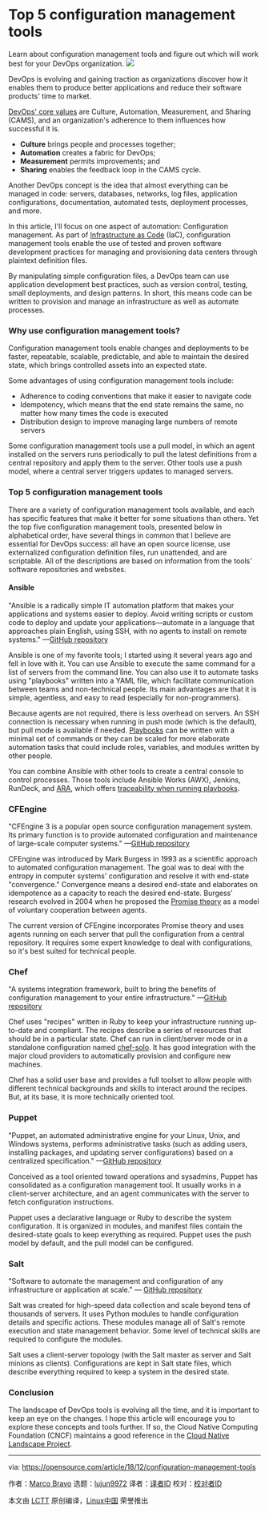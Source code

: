 [#]: collector: (lujun9972)
[#]: translator: ( )
[#]: reviewer: ( )
[#]: publisher: ( )
[#]: url: ( )
[#]: subject: (Top 5 configuration management tools)
[#]: via: (https://opensource.com/article/18/12/configuration-management-tools)
[#]: author: (Marco Bravo https://opensource.com/users/marcobravo)

Top 5 configuration management tools
======
Learn about configuration management tools and figure out which will work best for your DevOps organization.
![](https://opensource.com/sites/default/files/styles/image-full-size/public/lead-images/innovation_lightbulb_gears_devops_ansible.png?itok=TSbmp3_M)

DevOps is evolving and gaining traction as organizations discover how it enables them to produce better applications and reduce their software products' time to market.

[DevOps' core values][1] are Culture, Automation, Measurement, and Sharing (CAMS), and an organization's adherence to them influences how successful it is.

  * **Culture** brings people and processes together;
  * **Automation** creates a fabric for DevOps;
  * **Measurement** permits improvements; and
  * **Sharing** enables the feedback loop in the CAMS cycle.



Another DevOps concept is the idea that almost everything can be managed in code: servers, databases, networks, log files, application configurations, documentation, automated tests, deployment processes, and more.

In this article, I'll focus on one aspect of automation: Configuration management. As part of [Infrastructure as Code][2] (IaC), configuration management tools enable the use of tested and proven software development practices for managing and provisioning data centers through plaintext definition files.

By manipulating simple configuration files, a DevOps team can use application development best practices, such as version control, testing, small deployments, and design patterns. In short, this means code can be written to provision and manage an infrastructure as well as automate processes.

### Why use configuration management tools?

Configuration management tools enable changes and deployments to be faster, repeatable, scalable, predictable, and able to maintain the desired state, which brings controlled assets into an expected state.

Some advantages of using configuration management tools include:

  * Adherence to coding conventions that make it easier to navigate code
  * Idempotency, which means that the end state remains the same, no matter how many times the code is executed
  * Distribution design to improve managing large numbers of remote servers



Some configuration management tools use a pull model, in which an agent installed on the servers runs periodically to pull the latest definitions from a central repository and apply them to the server. Other tools use a push model, where a central server triggers updates to managed servers.

### Top 5 configuration management tools

There are a variety of configuration management tools available, and each has specific features that make it better for some situations than others. Yet the top five configuration management tools, presented below in alphabetical order, have several things in common that I believe are essential for DevOps success: all have an open source license, use externalized configuration definition files, run unattended, and are scriptable. All of the descriptions are based on information from the tools' software repositories and websites.

#### Ansible

"Ansible is a radically simple IT automation platform that makes your applications and systems easier to deploy. Avoid writing scripts or custom code to deploy and update your applications—automate in a language that approaches plain English, using SSH, with no agents to install on remote systems." —[GitHub repository][3]

Ansible is one of my favorite tools; I started using it several years ago and fell in love with it. You can use Ansible to execute the same command for a list of servers from the command line. You can also use it to automate tasks using "playbooks" written into a YAML file, which facilitate communication between teams and non-technical people. Its main advantages are that it is simple, agentless, and easy to read (especially for non-programmers).

Because agents are not required, there is less overhead on servers. An SSH connection is necessary when running in push mode (which is the default), but pull mode is available if needed. [Playbooks][4] can be written with a minimal set of commands or they can be scaled for more elaborate automation tasks that could include roles, variables, and modules written by other people.

You can combine Ansible with other tools to create a central console to control processes. Those tools include Ansible Works (AWX), Jenkins, RunDeck, and [ARA][5], which offers [traceability when running playbooks][6].

### CFEngine

"CFEngine 3 is a popular open source configuration management system. Its primary function is to provide automated configuration and maintenance of large-scale computer systems." —[GitHub repository][7]

CFEngine was introduced by Mark Burgess in 1993 as a scientific approach to automated configuration management. The goal was to deal with the entropy in computer systems' configuration and resolve it with end-state "convergence." Convergence means a desired end-state and elaborates on idempotence as a capacity to reach the desired end-state. Burgess' research evolved in 2004 when he proposed the [Promise theory][8] as a model of voluntary cooperation between agents.

The current version of CFEngine incorporates Promise theory and uses agents running on each server that pull the configuration from a central repository. It requires some expert knowledge to deal with configurations, so it's best suited for technical people.

### Chef

"A systems integration framework, built to bring the benefits of configuration management to your entire infrastructure." —[GitHub repository][9]

Chef uses "recipes" written in Ruby to keep your infrastructure running up-to-date and compliant. The recipes describe a series of resources that should be in a particular state. Chef can run in client/server mode or in a standalone configuration named [chef-solo][10]. It has good integration with the major cloud providers to automatically provision and configure new machines.

Chef has a solid user base and provides a full toolset to allow people with different technical backgrounds and skills to interact around the recipes. But, at its base, it is more technically oriented tool.

### Puppet

"Puppet, an automated administrative engine for your Linux, Unix, and Windows systems, performs administrative tasks (such as adding users, installing packages, and updating server configurations) based on a centralized specification." —[GitHub repository][11]

Conceived as a tool oriented toward operations and sysadmins, Puppet has consolidated as a configuration management tool. It usually works in a client-server architecture, and an agent communicates with the server to fetch configuration instructions.

Puppet uses a declarative language or Ruby to describe the system configuration. It is organized in modules, and manifest files contain the desired-state goals to keep everything as required. Puppet uses the push model by default, and the pull model can be configured.

### Salt

"Software to automate the management and configuration of any infrastructure or application at scale." — [GitHub repository][12]

Salt was created for high-speed data collection and scale beyond tens of thousands of servers. It uses Python modules to handle configuration details and specific actions. These modules manage all of Salt's remote execution and state management behavior. Some level of technical skills are required to configure the modules.

Salt uses a client-server topology (with the Salt master as server and Salt minions as clients). Configurations are kept in Salt state files, which describe everything required to keep a system in the desired state.

### Conclusion

The landscape of DevOps tools is evolving all the time, and it is important to keep an eye on the changes. I hope this article will encourage you to explore these concepts and tools further. If so, the Cloud Native Computing Foundation (CNCF) maintains a good reference in the [Cloud Native Landscape Project][13].


--------------------------------------------------------------------------------

via: https://opensource.com/article/18/12/configuration-management-tools

作者：[Marco Bravo][a]
选题：[lujun9972][b]
译者：[译者ID](https://github.com/译者ID)
校对：[校对者ID](https://github.com/校对者ID)

本文由 [LCTT](https://github.com/LCTT/TranslateProject) 原创编译，[Linux中国](https://linux.cn/) 荣誉推出

[a]: https://opensource.com/users/marcobravo
[b]: https://github.com/lujun9972
[1]: https://www.oreilly.com/learning/why-use-terraform
[2]: https://www.oreilly.com/library/view/infrastructure-as-code/9781491924334/ch04.html
[3]: https://github.com/ansible/ansible
[4]: https://opensource.com/article/18/8/ansible-playbooks-you-should-try
[5]: https://github.com/openstack/ara
[6]: https://opensource.com/article/18/5/analyzing-ansible-runs-using-ara
[7]: https://github.com/cfengine/core
[8]: https://en.wikipedia.org/wiki/Promise_theory
[9]: https://github.com/chef/chef
[10]: https://docs.chef.io/chef_solo.html
[11]: https://github.com/puppetlabs/puppet
[12]: https://github.com/saltstack/salt
[13]: https://github.com/cncf/landscape
